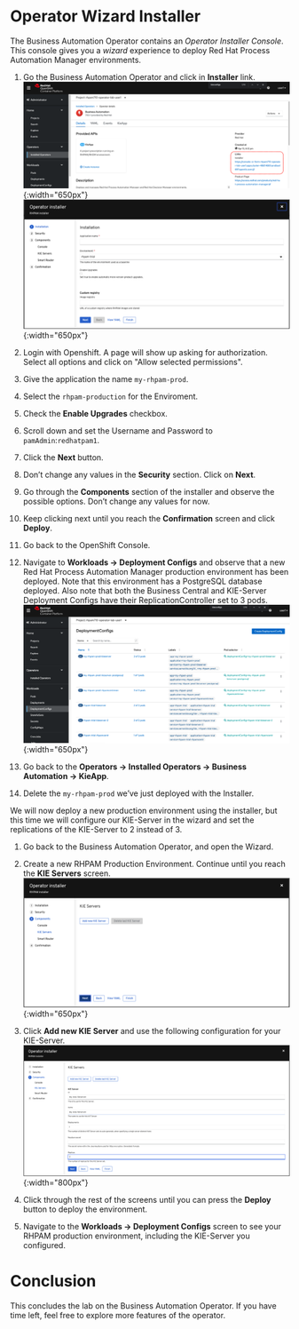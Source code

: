 Operator Wizard Installer
==================

The Business Automation Operator contains an *Operator Installer Console*. This console gives you a *wizard* experience to deploy Red Hat Process Automation Manager environments.

1.  Go the Business Automation Operator and click in **Installer** link. ![](../images/business_automation/operator/operator-lab-installer-console-route.png){:width="650px"} ![](../images/business_automation/operator/operator-lab-installer-console.png){:width="650px"}

2. Login with Openshift. A page will show up asking for authorization. Select all options and click on "Allow selected permissions".

2.  Give the application the name `my-rhpam-prod`.

3.  Select the `rhpam-production` for the Enviroment.

4.  Check the **Enable Upgrades** checkbox.

5.  Scroll down and set the Username and Password to `pamAdmin`:`redhatpam1`.

6.  Click the **Next** button.

7.  Don’t change any values in the **Security** section. Click on **Next**.

8.  Go through the **Components** section of the installer and observe the possible options. Don’t change any values for now.

9.  Keep clicking next until you reach the **Confirmation** screen and click **Deploy**.

10. Go back to the OpenShift Console.

11. Navigate to **Workloads → Deployment Configs** and observe that a new Red Hat Process Automation Manager production environment has been deployed. Note that this environment has a PostgreSQL database deployed. Also note that both the Business Central and KIE-Server Deployment Configs have their ReplicationController set to 3 pods. ![](../images/business_automation/operator/operator-lab-installer-rhpam-prod-dc.png){:width="650px"}

12. Go back to the **Operators → Installed Operators → Business Automation → KieApp**.

13. Delete the `my-rhpam-prod` we’ve just deployed with the Installer.

We will now deploy a new production environment using the installer, but this time we will configure our KIE-Server in the wizard and set the replications of the KIE-Server to 2 instead of 3.

1.  Go back to the Business Automation Operator, and open the Wizard.

2.  Create a new RHPAM Production Environment. Continue until you reach the **KIE Servers** screen. ![](../images/business_automation/operator/operator-lab-installer-console-new-kieserver.png){:width="650px"}

3.  Click **Add new KIE Server** and use the following configuration for your KIE-Server. ![](../images/business_automation/operator/operator-lab-installer-console-new-kieserver-configuration.png){:width="800px"}

4.  Click through the rest of the screens until you can press the **Deploy** button to deploy the environment.

5.  Navigate to the **Workloads → Deployment Configs** screen to see your RHPAM production environment, including the KIE-Server you configured.

Conclusion
==========

This concludes the lab on the Business Automation Operator. If you have time left, feel free to explore more features of the operator.
